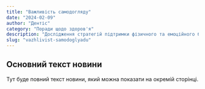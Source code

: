 ```yaml
---
title: "Важливість самодогляду"
date: "2024-02-09"
author: "Дентіс"
category: "Поради щодо здоров'я"
description: "Дослідження стратегій підтримки фізичного та емоційного благополуччя під час надання якісної допомоги клієнтам."
slug: "vazhlivist-samodoglyadu"
---
```


## Основний текст новини

Тут буде повний текст новини, який можна показати на окремій сторінці.
